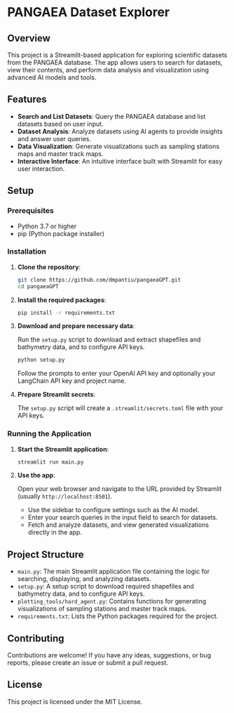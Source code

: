 # PANGAEA Dataset Explorer

## Overview

This project is a Streamlit-based application for exploring scientific datasets from the PANGAEA database. The app allows users to search for datasets, view their contents, and perform data analysis and visualization using advanced AI models and tools.

## Features

- **Search and List Datasets**: Query the PANGAEA database and list datasets based on user input.
- **Dataset Analysis**: Analyze datasets using AI agents to provide insights and answer user queries.
- **Data Visualization**: Generate visualizations such as sampling stations maps and master track maps.
- **Interactive Interface**: An intuitive interface built with Streamlit for easy user interaction.

## Setup

### Prerequisites

- Python 3.7 or higher
- pip (Python package installer)

### Installation

1. **Clone the repository**:

    ```sh
    git clone https://github.com/dmpantiu/pangaeaGPT.git
    cd pangaeaGPT
    ```

2. **Install the required packages**:

    ```sh
    pip install -r requirements.txt
    ```

3. **Download and prepare necessary data**:

    Run the `setup.py` script to download and extract shapefiles and bathymetry data, and to configure API keys.

    ```sh
    python setup.py
    ```

    Follow the prompts to enter your OpenAI API key and optionally your LangChain API key and project name.

4. **Prepare Streamlit secrets**:

    The `setup.py` script will create a `.streamlit/secrets.toml` file with your API keys.

### Running the Application

1. **Start the Streamlit application**:

    ```sh
    streamlit run main.py
    ```

2. **Use the app**:

    Open your web browser and navigate to the URL provided by Streamlit (usually `http://localhost:8501`).

    - Use the sidebar to configure settings such as the AI model.
    - Enter your search queries in the input field to search for datasets.
    - Fetch and analyze datasets, and view generated visualizations directly in the app.

## Project Structure

- `main.py`: The main Streamlit application file containing the logic for searching, displaying, and analyzing datasets.
- `setup.py`: A setup script to download required shapefiles and bathymetry data, and to configure API keys.
- `plotting_tools/hard_agent.py`: Contains functions for generating visualizations of sampling stations and master track maps.
- `requirements.txt`: Lists the Python packages required for the project.

## Contributing

Contributions are welcome! If you have any ideas, suggestions, or bug reports, please create an issue or submit a pull request.

## License

This project is licensed under the MIT License.
